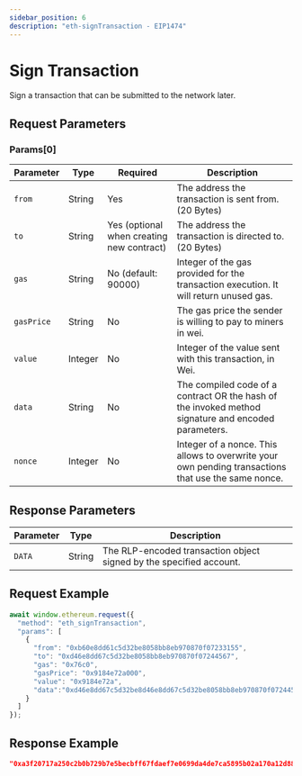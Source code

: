 ```yaml
---
sidebar_position: 6
description: "eth-signTransaction - EIP1474"
---
```


# Sign Transaction

Sign a transaction that can be submitted to the network later.

## Request Parameters

### Params\[0\]

| Parameter  | Type     | Required | Description |
|------------|----------|----------|-------------|
| `from`     | String   | Yes      | The address the transaction is sent from. (20 Bytes) |
| `to`       | String   | Yes (optional when creating new contract) | The address the transaction is directed to. (20 Bytes) |
| `gas`      | String   | No (default: 90000) | Integer of the gas provided for the transaction execution. It will return unused gas. |
| `gasPrice` | String   | No       | The gas price the sender is willing to pay to miners in wei. |
| `value`    | Integer   | No       | Integer of the value sent with this transaction, in Wei. |
| `data`     | String   | No       | The compiled code of a contract OR the hash of the invoked method signature and encoded parameters. |
| `nonce`    | Integer  | No       | Integer of a nonce. This allows to overwrite your own pending transactions that use the same nonce. |

## Response Parameters

| Parameter | Type     | Description |
|-----------|----------|-------------|
| `DATA`    | String   |  The RLP-encoded transaction object signed by the specified account. |

## Request Example

```typescript
await window.ethereum.request({
  "method": "eth_signTransaction",
  "params": [
    {  
      "from": "0xb60e8dd61c5d32be8058bb8eb970870f07233155",
      "to": "0xd46e8dd67c5d32be8058bb8eb970870f07244567",
      "gas": "0x76c0",
      "gasPrice": "0x9184e72a000",
      "value": "0x9184e72a",
      "data":"0xd46e8dd67c5d32be8d46e8dd67c5d32be8058bb8eb970870f072445675058bb8eb970870f072445675"
    }
  ]
});
```

## Response Example

```json
"0xa3f20717a250c2b0b729b7e5becbff67fdaef7e0699da4de7ca5895b02a170a12d887fd3b17bfdce3481f10bea41f45ba9f709d39ce8325427b57afcfc994cee1b"
```
